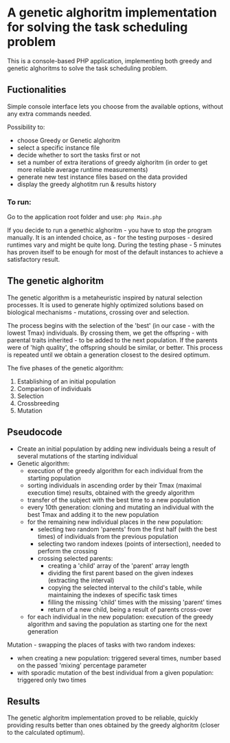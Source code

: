 # A genetic alghoritm implementation for solving the task scheduling problem

This is a console-based PHP application, implementing both greedy and genetic alghoritms to solve the task scheduling problem.

## Fuctionalities
Simple console interface lets you choose from the available options, without any extra commands needed.

Possibility to:
* choose Greedy or Genetic alghoritm
* select a specific instance file
* decide whether to sort the tasks first or not
* set a number of extra iterations of greedy alghoritm (in order to get more reliable average runtime measurements)
* generate new test instance files based on the data provided
* display the greedy alghotitm run & results history

### To run:
Go to the application root folder and use:
`php Main.php`

If you decide to run a genethic alghoritm - you have to stop the program manually. It is an intended choice, as - for the testing purposes - desired runtimes vary and might be quite long. During the testing phase - 5 minutes has proven itself to be enough for most of the default instances to achieve a satisfactory result.

## The genetic alghoritm 
The genetic algorithm is a metaheuristic inspired by natural selection processes. It is used to generate highly optimized solutions based on biological mechanisms - mutations, crossing over and selection.

The process begins with the selection of the 'best' (in our case - with the lowest Tmax) individuals. By crossing them, we get the offspring - with parental traits inherited - to be added to the next population. If the parents were of 'high quality', the offspring should be similar, or better. This process is repeated until we obtain a generation closest to the desired optimum.

The five phases of the genetic algorithm:
1. Establishing of an initial population
2. Comparison of individuals
3. Selection
4. Crossbreeding
5. Mutation

## Pseudocode

- Create an initial population by adding new individuals being a result of several mutations of the starting individual
- Genetic algorithm:
  - execution of the greedy algorithm for each individual from the starting population
  - sorting individuals in ascending order by their Tmax (maximal execution time) results, obtained with the greedy algorithm
  - transfer of the subject with the best time to a new population
  - every 10th generation: cloning and mutating an individual with the best Tmax and adding it to the new population
  - for the remaining new individual places in the new population:
    - selecting two random 'parents' from the first half (with the best times) of individuals from the previous population
    - selecting two random indexes (points of intersection), needed to perform the crossing
    - crossing selected parents:
      - creating a 'child' array of the 'parent' array length
      - dividing the first parent based on the given indexes (extracting the interval)
      - copying the selected interval to the child's table, while maintaining the indexes of specific task times
      - filling the missing 'child' times with the missing 'parent' times
      - return of a new child, being a result of parents cross-over
  - for each individual in the new population: execution of the greedy algorithm and saving the population as starting one for the next generation

Mutation - swapping the places of tasks with two random indexes:
- when creating a new population: triggered several times, number based on the passed 'mixing' percentage parameter
- with sporadic mutation of the best individual from a given population: triggered only two times

## Results

The genetic alghoritm implementation proved to be reliable, quickly providing results better than ones obtained by the greedy alghoritm (closer to the calculated optimum).